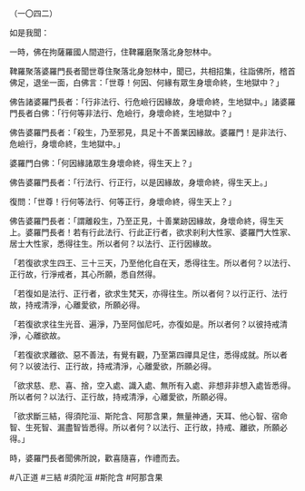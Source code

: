 （一〇四二）

如是我聞：

一時，佛在拘薩羅國人間遊行，住鞞羅磨聚落北身恕林中。

鞞羅聚落婆羅門長者聞世尊住聚落北身恕林中，聞已，共相招集，往詣佛所，稽首佛足，退坐一面，白佛言：「世尊！何因、何緣有眾生身壞命終，生地獄中？」

佛告諸婆羅門長者：「行非法行、行危嶮行因緣故，身壞命終，生地獄中。」諸婆羅門長者白佛：「行何等非法行、危嶮行，身壞命終，生地獄中？」

佛告婆羅門長者：「殺生，乃至邪見，具足十不善業因緣故。婆羅門！是非法行、危嶮行，身壞命終，生地獄中。」

婆羅門白佛：「何因緣諸眾生身壞命終，得生天上？」

佛告婆羅門長者：「行法行、行正行，以是因緣故，身壞命終，得生天上。」

復問：「世尊！行何等法行、何等正行，身壞命終，得生天上？」

佛告婆羅門長者：「謂離殺生，乃至正見，十善業跡因緣故，身壞命終，得生天上。婆羅門長者！若有行此法行、行此正行者，欲求剎利大性家、婆羅門大性家、居士大性家，悉得往生。所以者何？以法行、正行因緣故。

「若復欲求生四王、三十三天，乃至他化自在天，悉得往生。所以者何？以法行、正行故，行淨戒者，其心所願，悉自然得。

「若復如是法行、正行者，欲求生梵天，亦得往生。所以者何？以行正行、法行故，持戒清淨，心離愛欲，所願必得。

「若復欲求往生光音、遍淨，乃至阿伽尼吒，亦復如是。所以者何？以彼持戒清淨，心離欲故。

「若復欲求離欲、惡不善法，有覺有觀，乃至第四禪具足住，悉得成就。所以者何？以彼法行、正行故，持戒清淨，心離愛欲，所願必得。

「欲求慈、悲、喜、捨，空入處、識入處、無所有入處、非想非非想入處皆悉得。所以者何？以法行、正行故，持戒清淨，心離愛欲，所願必得。

「欲求斷三結，得須陀洹、斯陀含、阿那含果，無量神通，天耳、他心智、宿命智、生死智、漏盡智皆悉得。所以者何？以法行、正行故，持戒、離欲，所願必得。」

時，婆羅門長者聞佛所說，歡喜隨喜，作禮而去。




#八正道
#三結
#須陀洹
#斯陀含
#阿那含果
